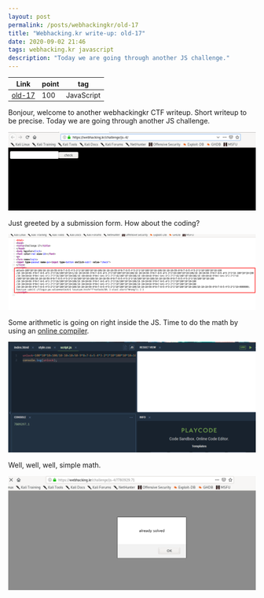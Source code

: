 ```yaml
---
layout: post
permalink: /posts/webhackingkr/old-17
title: "Webhacking.kr write-up: old-17"
date: 2020-09-02 21:46
tags: webhacking.kr javascript
description: "Today we are going through another JS challenge."
---
```


Link | point | tag
-----|-------|----
[old-17](https://webhacking.kr/challenge/js-4/) | 100 | JavaScript

Bonjour, welcome to another webhackingkr CTF writeup. Short writeup to be precise. Today we are going through another JS challenge.

![question](/assets/images/webhackingkr/2020-09-02-old-17/1.png)

Just greeted by a submission form. How about the coding?

![code](/assets/images/webhackingkr/2020-09-02-old-17/2.png)

Some arithmetic is going on right inside the JS. Time to do the math by using an [online compiler](https://playcode.io/).

![js online](/assets/images/webhackingkr/2020-09-02-old-17/3.png)

Well, well, well, simple math.

![solve](/assets/images/webhackingkr/2020-09-02-old-17/4.png)

